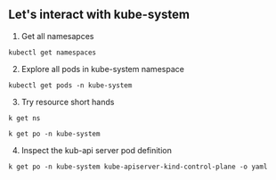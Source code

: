 ## Let's interact with kube-system

1. Get all namesapces

```
kubectl get namespaces
```

2. Explore all pods in kube-system namespace

```
kubectl get pods -n kube-system 
```

3. Try resource short hands

```
k get ns
```

```
k get po -n kube-system
```

4. Inspect the kub-api server pod definition

```
k get po -n kube-system kube-apiserver-kind-control-plane -o yaml 
```